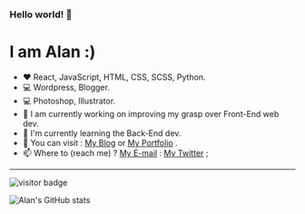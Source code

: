 ### Hello world! 👋

# I am Alan :)
<!--


- 🔭 I’m currently working on ...
- 🌱 I'm currently learning the Back-End dev ...
- 👯 I’m looking to collaborate on ...
- 🤔 I’m looking for help with ...
- 💬 Ask me about ...
- 📫 How to reach me: ...
- 😄 Pronouns: ...
- ⚡ Fun fact: ...
-->


- :heart: React, JavaScript, HTML, CSS, SCSS, Python.
- 💻 Wordpress, Blogger.
- :computer: Photoshop, Illustrator.
- 🔭 I am currently working on improving my grasp over Front-End web dev.
- 🌱 I'm currently learning the Back-End dev.
- :pencil: You can visit : [My Blog](https://alanmiste.wordpress.com "Alan's Blog") or [My Portfolio](https://alanmiste.github.io/ "Alan's Portfolio") .
- 📫 Where to (reach me) ? [My E-mail](mailto:alanhsnn@gmail.com "My E-mail") : [My Twitter](https://twitter.com/AlanMiste "My twitter account") ;

---

![visitor badge](https://visitor-badge.glitch.me/badge?page_id=alanmiste.visitor-badge&left_text=You%20are%20the%20visitor%20number)

![Alan's GitHub stats](https://github-readme-stats.vercel.app/api?username=alanmiste&count_private=true&theme=highcontrast&show_icons=true)



